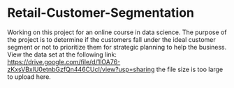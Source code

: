 # Retail-Customer-Segmentation
Working on this project for an online course in data science. The purpose of the project is to determine if the customers fall under the ideal customer segment or not to prioritize them for strategic planning to help the business. View the data set at the following link: https://drive.google.com/file/d/1lOA76-zKxsVBxlU0etnbGzfQn446CUcI/view?usp=sharing the file size is too large to upload here.
